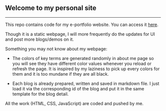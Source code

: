 ## Welcome to my personal site
---

This repo contains code for my e-portfolio website. You can access it [here](https://tuminguyen.github.io/hmnguyen.github.io/).

Though it is a static webpage, I will more frequently do the updates for UI and post more blogs/demos on it. 

Something you may not know about my webpage:
- The colors of key terms are generated randomly in about me page so you will see they have different color values whenever you reload or refresh the page. It is inspired by my laziness to pick up every colors for them and it is too mundane if they are all black. 

- Each blog is already prepared, written and saved in markdown file. I just load it via the corresponding id of the blog and put it in the same template for the blog detail. 

All the work (HTML, CSS, JavaScript) are coded and pushed by me.